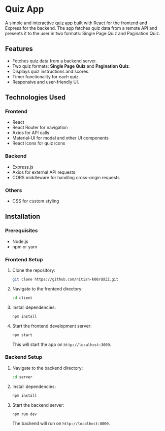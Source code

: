 # Quiz App

A simple and interactive quiz app built with React for the frontend and Express for the backend. The app fetches quiz data from a remote API and presents it to the user in two formats: Single Page Quiz and Pagination Quiz.

## Features

- Fetches quiz data from a backend server.
- Two quiz formats: **Single Page Quiz** and **Pagination Quiz**.
- Displays quiz instructions and scores.
- Timer functionality for each quiz.
- Responsive and user-friendly UI.

## Technologies Used

### Frontend
- React
- React Router for navigation
- Axios for API calls
- Material-UI for modal and other UI components
- React Icons for quiz icons

### Backend
- Express.js
- Axios for external API requests
- CORS middleware for handling cross-origin requests

### Others
- CSS for custom styling

## Installation

### Prerequisites
- Node.js
- npm or yarn

### Frontend Setup

1. Clone the repository:

    ```bash
    git clone https://github.com/nitish-k00/QUIZ.git
    ```

2. Navigate to the frontend directory:

    ```bash
    cd client
    ```

3. Install dependencies:

    ```bash
    npm install
    ```

4. Start the frontend development server:

    ```bash
    npm start
    ```

    This will start the app on `http://localhost:3000`.

### Backend Setup

1. Navigate to the backend directory:

    ```bash
    cd server
    ```

2. Install dependencies:

    ```bash
    npm install
    ```

3. Start the backend server:

    ```bash
    npm run dev
    ```

    The backend will run on `http://localhost:8000`.


